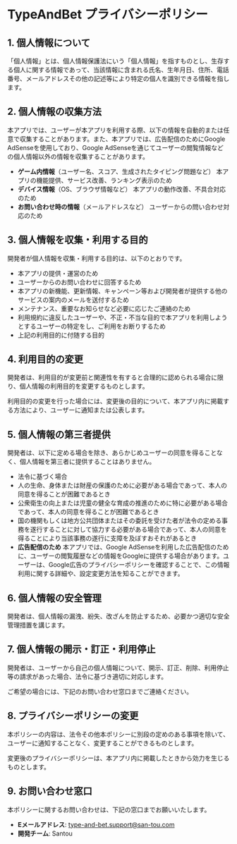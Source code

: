 # TypeAndBet プライバシーポリシー

## 1. 個人情報について

「個人情報」とは、個人情報保護法にいう「個人情報」を指すものとし、生存する個人に関する情報であって、当該情報に含まれる氏名、生年月日、住所、電話番号、メールアドレスその他の記述等により特定の個人を識別できる情報を指します。

## 2. 個人情報の収集方法

本アプリでは、ユーザーが本アプリを利用する際、以下の情報を自動的または任意で収集することがあります。また、本アプリでは、広告配信のためにGoogle AdSenseを使用しており、Google AdSenseを通じてユーザーの閲覧情報などの個人情報以外の情報を収集することがあります。

- **ゲーム内情報**（ユーザー名、スコア、生成されたタイピング問題など）
  本アプリの機能提供、サービス改善、ランキング表示のため
- **デバイス情報**（OS、ブラウザ情報など）
  本アプリの動作改善、不具合対応のため
- **お問い合わせ時の情報**（メールアドレスなど）
  ユーザーからの問い合わせ対応のため

## 3. 個人情報を収集・利用する目的

開発者が個人情報を収集・利用する目的は、以下のとおりです。

- 本アプリの提供・運営のため
- ユーザーからのお問い合わせに回答するため
- 本アプリの新機能、更新情報、キャンペーン等および開発者が提供する他のサービスの案内のメールを送付するため
- メンテナンス、重要なお知らせなど必要に応じたご連絡のため
- 利用規約に違反したユーザーや、不正・不当な目的で本アプリを利用しようとするユーザーの特定をし、ご利用をお断りするため
- 上記の利用目的に付随する目的

## 4. 利用目的の変更

開発者は、利用目的が変更前と関連性を有すると合理的に認められる場合に限り、個人情報の利用目的を変更するものとします。

利用目的の変更を行った場合には、変更後の目的について、本アプリ内に掲載する方法により、ユーザーに通知または公表します。

## 5. 個人情報の第三者提供

開発者は、以下に定める場合を除き、あらかじめユーザーの同意を得ることなく、個人情報を第三者に提供することはありません。

- 法令に基づく場合
- 人の生命、身体または財産の保護のために必要がある場合であって、本人の同意を得ることが困難であるとき
- 公衆衛生の向上または児童の健全な育成の推進のために特に必要がある場合であって、本人の同意を得ることが困難であるとき
- 国の機関もしくは地方公共団体またはその委託を受けた者が法令の定める事務を遂行することに対して協力する必要がある場合であって、本人の同意を得ることにより当該事務の遂行に支障を及ぼすおそれがあるとき
- **広告配信のため**
  本アプリでは、Google AdSenseを利用した広告配信のために、ユーザーの閲覧履歴などの情報をGoogleに提供する場合があります。ユーザーは、Google広告のプライバシーポリシーを確認することで、この情報利用に関する詳細や、設定変更方法を知ることができます。

## 6. 個人情報の安全管理

開発者は、個人情報の漏洩、紛失、改ざんを防止するため、必要かつ適切な安全管理措置を講じます。

## 7. 個人情報の開示・訂正・利用停止

開発者は、ユーザーから自己の個人情報について、開示、訂正、削除、利用停止等の請求があった場合、法令に基づき適切に対応します。

ご希望の場合には、下記のお問い合わせ窓口までご連絡ください。

## 8. プライバシーポリシーの変更

本ポリシーの内容は、法令その他本ポリシーに別段の定めのある事項を除いて、ユーザーに通知することなく、変更することができるものとします。

変更後のプライバシーポリシーは、本アプリ内に掲載したときから効力を生じるものとします。

## 9. お問い合わせ窓口

本ポリシーに関するお問い合わせは、下記の窓口までお願いいたします。

- **Eメールアドレス**: type-and-bet.support@san-tou.com
- **開発チーム**: Santou
